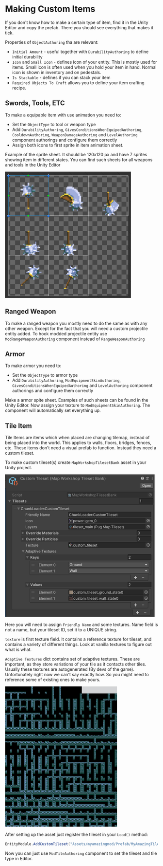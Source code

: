 ﻿# Making Custom Items
If you don't know how to make a certain type of item, find it in the Unity Editor and copy the prefab. There you should see everything that makes it tick.

Properties of `ObjectAuthoring` tha are relevant:

- `Initial Amount` - useful together with `DurabilityAuthoring` to define initial durability
- `Icon` and `Small Icon` - defines icon of your entity. This is mostly used for items. Small icon is often used when you hold your item in hand. Normal icon is shown in inventory and on pedestals.
- `Is Stackable` - defines if you can stack your item
- `Required Objects To Craft` allows you to define your item crafting recipe.


## Swords, Tools, ETC
To make a equipable item with use animation you need to:
- Set the `ObjectType` to tool or weapon type
- Add `DurabilityAuthoring`, `GivesConditionsWhenEquipedAuthoring`, `CooldownAuthoring`, `WeaponDamageAuthoring` and `LevelAuthoring` component authorings and configure them correctly
- Assign both icons to first sprite in item animation sheet.

Example of the sprite sheet. It should be 120x120 px and have 7 sprites showing item in different states. You can find such sheets for all weapons and tools in the Unity Editor

![Example Item Sheet](documentation/SwordExample.png)<br>

## Ranged Weapon
To make a ranged weapon you mostly need to do the same as with any other weapon. Except for the fact that you will need a custom projectile entity added.
To hook modded projectile entity use `ModRangeWeaponAuthoring` component instead of `RangeWeaponAuthoring`

## Armor

To make armor you need to:
- Set the `ObjectType` to armor type
- Add `DurabilityAuthoring`, `ModEquipmentSkinAuthoring`, `GivesConditionsWhenEquipedAuthoring` and `LevelAuthoring` component authorings and configure them correctly

Make a armor spite sheet. Examples of such sheets can be found in the Unity Editor.
Now assign your texture to `ModEquipmentSkinAuthoring`. The component will automatically set everything up.

## Tile Item
Tile Items are items which when placed are changing tilemap, instead of being placed into the world. This applies to walls, floors, bridges, fences, etc. These items don't need a visual prefab to function. Instead they need a custom tileset.

To make custom tileset(s) create `MapWorkshopTilesetBank` asset in your Unity project.

![Example Item Sheet](documentation/tileset-bank.png)<br>

Here you will need to assign `Friendly Name` and some textures. Name field is not a name, but your tileset ID, set it to a UNIQUE string.

`texture` is first texture field. It contains a reference texture for tileset, and contains a variety of different things. Look at vanilla textures to figure out what is what.

`Adaptive Textures` dict contains set of adaptive textures. These are important, as they store variations of your tile as it contacts other tiles. Usually these textures are autogenerated (By devs of the game). Unfortunately right now we can't say exactly how. So you might need to reference some of existing ones to make yours.

![Example Item Sheet](documentation/tileset-adaptive-texture.png)<br>

After setting up the asset just register the tileset in your `Load()` method:
```cs
EntityModule.AddCustomTileset("Assets/myamazingmod/Prefab/MyAmazingTileset");
```

Now you can just use `ModTileAuthoring` component to set the tileset and tile type in Editor.